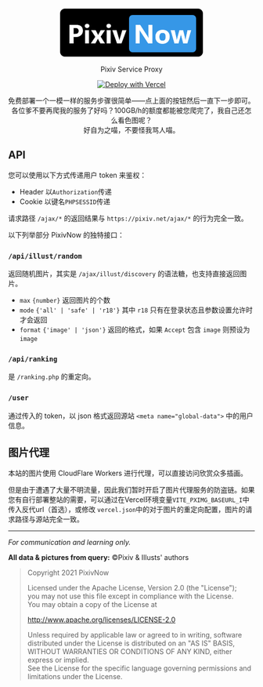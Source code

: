 <div align="center">

![PixivNow Logo](src/assets/LogoH.png)

Pixiv Service Proxy

[![Deploy with Vercel](https://vercel.com/button)](https://vercel.com/new/clone?repository-url=https%3A%2F%2Fgithub.com%2FFreeNowOrg%2FPixivNow&demo-title=PixivNow)

免费部署一个一模一样的服务步骤很简单——点上面的按钮然后一直下一步即可。<br>
各位爹不要再爬我的服务了好吗？100GB/h的额度都能被您爬完了，我自己还怎么看色图呢？<br>
好自为之喵，不要怪我骂人喵。

</div>

## API

您可以使用以下方式传递用户 token 来鉴权：

- Header 以`Authorization`传递
- Cookie 以键名`PHPSESSID`传递

请求路径 `/ajax/*` 的返回结果与 `https://pixiv.net/ajax/*` 的行为完全一致。

以下列举部分 PixivNow 的独特接口：

### `/api/illust/random`

返回随机图片，其实是 `/ajax/illust/discovery` 的语法糖，也支持直接返回图片。

- `max` `{number}` 返回图片的个数
- `mode` `{'all' | 'safe' | 'r18'}` 其中 `r18` 只有在登录状态且参数设置允许时才会返回
- `format` `{'image' | 'json'}` 返回的格式，如果 `Accept` 包含 `image` 则预设为 `image`

### `/api/ranking`

是 `/ranking.php` 的重定向。

### `/user`

通过传入的 token，以 json 格式返回源站 `<meta name="global-data">` 中的用户信息。

## 图片代理

本站的图片使用 CloudFlare Workers 进行代理，可以直接访问欣赏众多插画。

但是由于遭遇了大量不明流量，因此我们暂时开启了图片代理服务的防盗链。如果您有自行部署整站的需要，可以通过在Vercel环境变量`VITE_PXIMG_BASEURL_I`中传入反代url（首选），或修改 `vercel.json`中的对于图片的重定向配置，图片的请求路径与源站完全一致。

---

_For communication and learning only._

**All data & pictures from query:** &copy;Pixiv & Illusts' authors

> Copyright 2021 PixivNow
>
> Licensed under the Apache License, Version 2.0 (the "License");<br>
> you may not use this file except in compliance with the License.<br>
> You may obtain a copy of the License at
>
> http://www.apache.org/licenses/LICENSE-2.0
>
> Unless required by applicable law or agreed to in writing, software<br>
> distributed under the License is distributed on an "AS IS" BASIS,<br>
> WITHOUT WARRANTIES OR CONDITIONS OF ANY KIND, either express or implied.<br>
> See the License for the specific language governing permissions and<br>
> limitations under the License.
